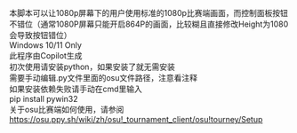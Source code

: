 本脚本可以让1080p屏幕下的用户使用标准的1080p比赛端画面，而控制面板按钮不错位（通常1080P屏幕只能开启864P的画面，比较糊且直接修改Height为1080会导致按钮错位）  
Windows 10/11 Only  
此程序由Copilot生成  
初次使用请安装python，如果安装了就无需安装  
需要手动编辑.py文件里面的osu文件路径，注意看注释  
如果安装依赖失败请手动在cmd里输入  
pip install pywin32  
关于osu比赛端如何使用，请参阅[https://osu.ppy.sh/wiki/zh/osu!_tournament_client/osu!tourney/Setup  ](https://osu.ppy.sh/wiki/zh/osu%21_tournament_client/osu%21tourney)  
